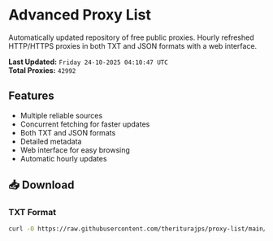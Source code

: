 # Advanced Proxy List

Automatically updated repository of free public proxies. Hourly refreshed HTTP/HTTPS proxies in both TXT and JSON formats with a web interface.

**Last Updated:** `Friday 24-10-2025 04:10:47 UTC`  
**Total Proxies:** `42992`

## Features
- Multiple reliable sources
- Concurrent fetching for faster updates
- Both TXT and JSON formats
- Detailed metadata
- Web interface for easy browsing
- Automatic hourly updates

## 📥 Download

### TXT Format
```bash
curl -O https://raw.githubusercontent.com/theriturajps/proxy-list/main/proxies.txt